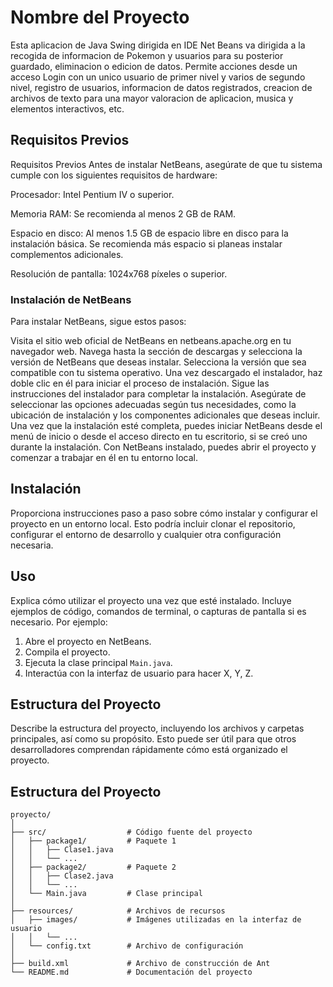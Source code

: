 # Nombre del Proyecto

Esta aplicacion de Java Swing dirigida en IDE Net Beans va dirigida a la recogida de informacion de Pokemon y usuarios para su posterior guardado, eliminacion o edicion de datos. Permite acciones desde un acceso Login con un unico usuario de primer nivel y varios de segundo nivel, registro de usuarios, informacion de datos registrados, creacion de archivos de texto para una mayor valoracion de aplicacion, musica y elementos interactivos, etc.

## Requisitos Previos

Requisitos Previos
Antes de instalar NetBeans, asegúrate de que tu sistema cumple con los siguientes requisitos de hardware:

Procesador: Intel Pentium IV o superior.

Memoria RAM: Se recomienda al menos 2 GB de RAM.

Espacio en disco: Al menos 1.5 GB de espacio libre en disco para la instalación básica. Se recomienda más espacio si planeas instalar complementos adicionales.

Resolución de pantalla: 1024x768 píxeles o superior.

### Instalación de NetBeans

Para instalar NetBeans, sigue estos pasos:

Visita el sitio web oficial de NetBeans en netbeans.apache.org en tu navegador web.
Navega hasta la sección de descargas y selecciona la versión de NetBeans que deseas instalar. Selecciona la versión que sea compatible con tu sistema operativo.
Una vez descargado el instalador, haz doble clic en él para iniciar el proceso de instalación.
Sigue las instrucciones del instalador para completar la instalación. Asegúrate de seleccionar las opciones adecuadas según tus necesidades, como la ubicación de instalación y los componentes adicionales que deseas incluir.
Una vez que la instalación esté completa, puedes iniciar NetBeans desde el menú de inicio o desde el acceso directo en tu escritorio, si se creó uno durante la instalación.
Con NetBeans instalado, puedes abrir el proyecto y comenzar a trabajar en él en tu entorno local.

## Instalación

Proporciona instrucciones paso a paso sobre cómo instalar y configurar el proyecto en un entorno local. Esto podría incluir clonar el repositorio, configurar el entorno de desarrollo y cualquier otra configuración necesaria.

## Uso

Explica cómo utilizar el proyecto una vez que esté instalado. Incluye ejemplos de código, comandos de terminal, o capturas de pantalla si es necesario. Por ejemplo:

1. Abre el proyecto en NetBeans.
2. Compila el proyecto.
3. Ejecuta la clase principal `Main.java`.
4. Interactúa con la interfaz de usuario para hacer X, Y, Z.

## Estructura del Proyecto

Describe la estructura del proyecto, incluyendo los archivos y carpetas principales, así como su propósito. Esto puede ser útil para que otros desarrolladores comprendan rápidamente cómo está organizado el proyecto.

## Estructura del Proyecto

```plaintext
proyecto/
│
├── src/                  # Código fuente del proyecto
│   ├── package1/         # Paquete 1
│   │   ├── Clase1.java
│   │   └── ...
│   ├── package2/         # Paquete 2
│   │   ├── Clase2.java
│   │   └── ...
│   └── Main.java         # Clase principal
│
├── resources/            # Archivos de recursos
│   ├── images/           # Imágenes utilizadas en la interfaz de usuario
│   │   └── ...
│   └── config.txt        # Archivo de configuración
│
├── build.xml             # Archivo de construcción de Ant
└── README.md             # Documentación del proyecto
